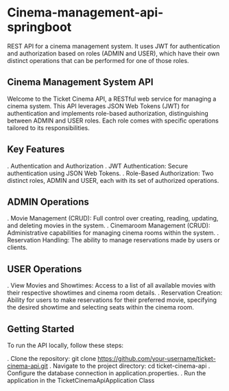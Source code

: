 # Cinema-management-api-springboot
REST API for a cinema management system. It uses JWT for authentication and authorization based on roles (ADMIN and USER), which have their own distinct operations that can be performed for one of those roles.


## Cinema Management System API
Welcome to the Ticket Cinema API, a RESTful web service for managing a cinema system. This API leverages JSON Web Tokens (JWT) for authentication and implements role-based authorization, distinguishing between ADMIN and USER roles. Each role comes with specific operations tailored to its responsibilities.

## Key Features

. Authentication and Authorization
. JWT Authentication: Secure authentication using JSON Web Tokens.
. Role-Based Authorization: Two distinct roles, ADMIN and USER, each with its set of authorized operations.

## ADMIN Operations

. Movie Management (CRUD): Full control over creating, reading, updating, and deleting movies in the system.
. Cinemaroom Management (CRUD): Administrative capabilities for managing cinema rooms within the system.
. Reservation Handling: The ability to manage reservations made by users or clients.

## USER Operations

. View Movies and Showtimes: Access to a list of all available movies with their respective showtimes and cinema room details.
. Reservation Creation: Ability for users to make reservations for their preferred movie, specifying the desired showtime and selecting seats within the cinema room.

## Getting Started
To run the API locally, follow these steps:

. Clone the repository: git clone https://github.com/your-username/ticket-cinema-api.git
. Navigate to the project directory: cd ticket-cinema-api
. Configure the database connection in application.properties.
. Run the application in the TicketCinemaApiApplication Class

